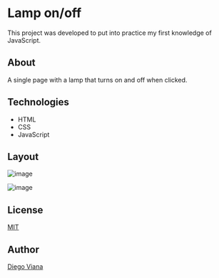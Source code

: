 # Lamp on/off

This project was developed to put into practice my first knowledge of JavaScript.

## About

A single page with a lamp that turns on and off when clicked.

## Technologies
- HTML
- CSS
- JavaScript

## Layout

![image](https://user-images.githubusercontent.com/92064022/167439130-c4ff72b7-e861-42db-a6ce-a592b7753854.png)

![image](https://user-images.githubusercontent.com/92064022/167439168-84796f10-4934-4ad4-a2ac-950cba5f6613.png)

## License
[MIT](https://github.com/diegovianaf/js-lamp/blob/main/LICENSE)

## Author

[Diego Viana](https://github.com/diegovianaf)
